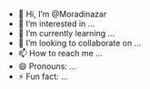 - 👋 Hi, I’m @Moradinazar
- 👀 I’m interested in ...
- 🌱 I’m currently learning ...
- 💞️ I’m looking to collaborate on ...
- 📫 How to reach me ...
- 😄 Pronouns: ...
- ⚡ Fun fact: ...

<!---
Moradinazar/Moradinazar is a ✨ special ✨ repository because its `README.md` (this file) appears on your GitHub profile.
You can click the Preview link to take a look at your changes.
--->
